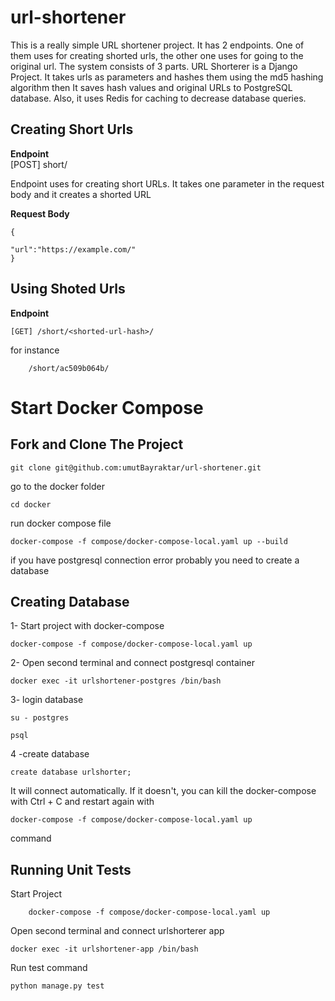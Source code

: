 # url-shortener

This is a really simple URL shortener project. It has 2 endpoints. One of them uses for creating shorted urls, the other one uses for going to the original url.
The system consists of 3 parts.  URL Shorterer is a Django Project. It takes urls as parameters and hashes them using the md5 hashing algorithm then It saves hash values and original URLs to PostgreSQL database. Also, it uses Redis for caching to decrease database queries.

## Creating Short Urls

**Endpoint**	
	[POST]   short/ 

   Endpoint uses for creating short URLs. It takes one parameter in the request body and it creates a shorted URL

  **Request Body**

    {
	
	"url":"https://example.com/"
	}
	

## Using Shoted Urls

  **Endpoint**

    [GET] /short/<shorted-url-hash>/
    
for instance
	
		/short/ac509b064b/

	
# Start Docker Compose
## Fork and Clone The Project
	git clone git@github.com:umutBayraktar/url-shortener.git
go to the docker folder

	cd docker
run docker compose file

	docker-compose -f compose/docker-compose-local.yaml up --build

  

if you have postgresql connection error probably you need to create a database

## Creating Database

1- Start project with docker-compose

	docker-compose -f compose/docker-compose-local.yaml up

2- Open second terminal and connect postgresql container

	docker exec -it urlshortener-postgres /bin/bash

3- login database

	su - postgres

	psql

4 -create database

	create database urlshorter;

It will connect automatically. If it doesn't, you can kill the docker-compose with Ctrl + C and restart again with 

	docker-compose -f compose/docker-compose-local.yaml up	
command


## Running  Unit Tests

Start Project

		docker-compose -f compose/docker-compose-local.yaml up	

Open second terminal and connect urlshorterer app

	docker exec -it urlshortener-app /bin/bash
Run test command

	python manage.py test

